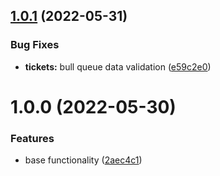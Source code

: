 ## [1.0.1](https://github.com/artxru/nestjs-telegram-helpdesk/compare/v1.0.0...v1.0.1) (2022-05-31)


### Bug Fixes

* **tickets:** bull queue data validation ([e59c2e0](https://github.com/artxru/nestjs-telegram-helpdesk/commit/e59c2e08b0c0708245c495e58c58bd1c6eb10208))

# 1.0.0 (2022-05-30)


### Features

* base functionality ([2aec4c1](https://github.com/artxru/nestjs-telegram-helpdesk/commit/2aec4c11dc61016a13253f7dc15573f433b993d5))
